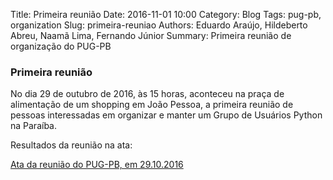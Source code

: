 Title: Primeira reunião
Date: 2016-11-01 10:00
Category: Blog
Tags: pug-pb, organization
Slug: primeira-reuniao
Authors: Eduardo Araújo, Hildeberto Abreu, Naamã Lima, Fernando Júnior
Summary: Primeira reunião de organização do PUG-PB


### Primeira reunião

No dia 29 de outubro de 2016, às 15 horas, aconteceu na praça de alimentação de
um shopping em João Pessoa, a primeira reunião de pessoas interessadas em
organizar e manter um Grupo de Usuários Python na Paraíba.

Resultados da reunião na ata:

[Ata da reunião do PUG-PB, em 29.10.2016]({filename}/pdfs/reuniao-001.pdf)
